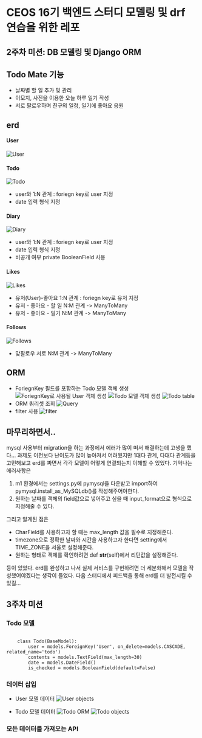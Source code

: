 # CEOS 16기 백엔드 스터디 모델링 및 drf 연습을 위한 레포


## 2주차 미션: DB 모델링 및 Django ORM


## Todo Mate 기능
- 날짜별 할 일 추가 및 관리
- 이모지, 사진을 이용한 오늘 하루 일기 작성
- 서로 팔로우하며 친구의 일정, 일기에 좋아요 응원 


## erd
#### User
![User](https://user-images.githubusercontent.com/74910760/193414501-044002c3-4abc-4da4-aa6a-5f7f59e688b1.png)
#### Todo
![Todo](https://user-images.githubusercontent.com/74910760/193414524-afbb6f57-4f86-4cbc-a76f-afe0c0d02fcc.png)
- user와 1:N 관계 : foriegn key로 user 지정
- date 입력 형식 지정
#### Diary
![Diary](https://user-images.githubusercontent.com/74910760/193414540-bbfbe2fa-ae8f-48b6-81ac-a8f83c99249a.png)
- user와 1:N 관계 : foriegn key로 user 지정
- date 입력 형식 지정
- 비공개 여부 private BooleanField 사용
#### Likes
![Likes](https://user-images.githubusercontent.com/74910760/193414559-0642a788-c633-4203-a10b-0bab85abe2c3.png)
- 유저(User)-좋아요 1:N 관계 : foriegn key로 유저 지정
- 유저 - 좋아요 - 할 일 N:M 관계 -> ManyToMany
- 유저 - 좋아요 - 일기 N:M 관계 -> ManyToMany
#### Follows
![Follows](https://user-images.githubusercontent.com/74910760/193414580-ae5e4f24-7be3-4e64-a9b3-eb73649251a1.png)
- 맞팔로우 서로 N:M 관계 -> ManyToMany


## ORM
- ForiegnKey 필드를 포함하는 Todo 모델 객체 생성
![ForiegnKey로 사용될 User 객체 생성](https://user-images.githubusercontent.com/74910760/193414608-ef404fdf-b704-4054-ab12-c71985dadf62.png)
![Todo 모델 객체 생성](https://user-images.githubusercontent.com/74910760/193414621-0024336c-e46a-4c0b-9d91-5c755b00efdd.png)
![Todo table](https://user-images.githubusercontent.com/74910760/193414636-7687baa7-48a3-4447-9b1d-70bed8a7667a.png)
- ORM 쿼리셋 조회
![Query](https://user-images.githubusercontent.com/74910760/193414652-dc645b55-795b-4176-9768-3ad51047411b.png)
- filter 사용
![filter](https://user-images.githubusercontent.com/74910760/193414662-d57c519c-dc48-4916-98ea-12ef935a1a0c.png)


## 마무리하면서..
mysql 사용부터 migration을 하는 과정에서 에러가 많이 떠서 해결하는데 고생을 했다... 과제도 이전보다 난이도가 많이 높아져서 어려웠지만 1대다 관계, 다대다 관계등을 고민해보고 erd를 짜면서 각각 모델이 어떻게 연결되는지 이해할 수 있었다. 기억나는 에러사항은 
1. m1 환경에서는 settings.py에 pymysql을 다운받고 import하여 pymysql.install_as_MySQLdb()를 작성해주어야한다.
2. 원하는 날짜를 객체의 field값으로 넣어주고 싶을 때 input_format으로 형식으로 지정해줄 수 있다.

그리고 알게된 점은 

- CharField를 사용하고자 할 때는 max_length 값을 필수로 지정해준다.
- timezone으로 정확한 날짜와 시간을 사용하고자 한다면 setting에서 TIME_ZONE을 서울로 설정해준다.
- 원하는 형태로 객체를 확인하려면 def __str__(self)에서 리턴값을 설정해준다.

등이 있었다. erd를 완성하고 나서 실제 서비스를 구현하려면 더 세분화해서 모델을 작성했어야겠다는 생각이 들었다. 다음 스터디에서 피드백을 통해 erd를 더 발전시킬 수 있길...


## 3주차 미션

### Todo 모델

<pre><code>
    class Todo(BaseModel):
        user = models.ForeignKey('User', on_delete=models.CASCADE, related_name='todo')
        contents = models.TextField(max_length=30)
        date = models.DateField()
        is_checked = models.BooleanField(default=False)
</code></pre>
### 데이터 삽입
- User 모델 데이터
![User objects](https://user-images.githubusercontent.com/74910760/194283471-8420c0e0-2933-4bfc-8aa3-bff071737a01.png)

- Todo 모델 데이터
![Todo ORM](https://user-images.githubusercontent.com/74910760/194282940-3d459d19-ed42-45ee-a0a3-350ada169371.png)
![Todo objects](https://user-images.githubusercontent.com/74910760/194283231-6ec6ef1e-807d-4f44-8e29-5886bdfea0d6.png)

### 모든 데이터를 가져오는 API
